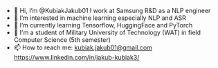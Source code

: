 - 👋 Hi, I’m @KubiakJakub01 I work at Samsung R&D as a NLP engineer
- 👀 I’m interested in machine learning especially NLP and ASR
- 🌱 I’m currently learning Tensorflow, HuggingFace and PyTorch 
- 💞️ I'm a student of Military University of Technology (WAT) in field Computer Science (5th semester) 
- 📫 How to reach me: 
kubiak.jakub01@gmail.com
https://www.linkedin.com/in/jakub-kubiak3/

<!---
KubiakJakub01/KubiakJakub01 is a ✨ special ✨ repository because its `README.md` (this file) appears on your GitHub profile.
You can click the Preview link to take a look at your changes.
--->

